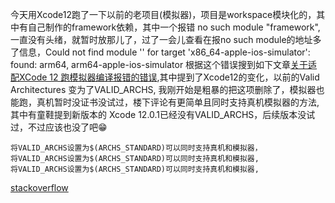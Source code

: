 今天用Xcode12跑了一下以前的老项目(模拟器)，项目是workspace模块化的，其中有自己制作的framework依赖，其中一个报错 no such module "framework", 一直没有头绪，就暂时放那儿了，过了一会儿查看在报no such module的地址多了信息，Could not find module '' for target 'x86_64-apple-ios-simulator': found: arm64, arm64-apple-ios-simulator
根据这个错误搜到如下文章[关于适配XCode 12 跑模拟器编译报错的错误](https://juejin.cn/post/6875270871083286542),其中提到了Xcode12的变化，以前的Valid Architectures 变为了VALID_ARCHS, 我刚开始是粗暴的把这项删除了，模拟器也能跑，真机暂时没证书没试过，楼下评论有更简单且同时支持真机模拟器的方法,
其中有童鞋提到新版本的 Xcode 12.0.1已经没有VALID_ARCHS，后续版本没试过，不过应该也没了吧😁
```
将VALID_ARCHS设置为$(ARCHS_STANDARD)可以同时支持真机和模拟器，
将VALID_ARCHS设置为$(ARCHS_STANDARD)可以同时支持真机和模拟器,
将VALID_ARCHS设置为$(ARCHS_STANDARD)可以同时支持真机和模拟器,
```
[stackoverflow](https://stackoverflow.com/questions/63391793/xcode-12-build-target-in-wrong-order-for-simulator/64150387#64150387)

